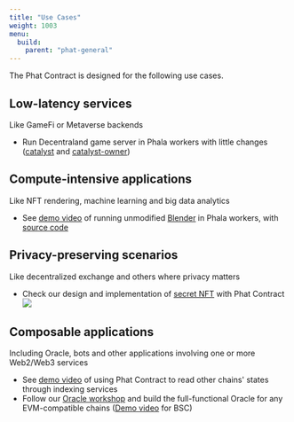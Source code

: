 ```yaml
---
title: "Use Cases"
weight: 1003
menu:
  build:
    parent: "phat-general"
---
```


The Phat Contract is designed for the following use cases.

## Low-latency services

Like GameFi or Metaverse backends
- Run Decentraland game server in Phala workers with little changes ([catalyst](https://github.com/Phala-Network/catalyst/tree/sgx-shielded) and [catalyst-owner](https://github.com/Phala-Network/catalyst-owner/tree/sgx-shielded))

## Compute-intensive applications

Like NFT rendering, machine learning and big data analytics
- See [demo video](https://www.youtube.com/watch?v=corp9wMlkfI&t=1s) of running unmodified [Blender](https://www.blender.org/) in Phala workers, with [source code](https://github.com/Phala-Network/blender-contract)

## Privacy-preserving scenarios

Like decentralized exchange and others where privacy matters
- Check our design and implementation of [secret NFT](https://github.com/tenheadedlion/phat-nft) with Phat Contract
![](/images/build/usecase-secret-nft.png)

## Composable applications

Including Oracle, bots and other applications involving one or more Web2/Web3 services
- See [demo video](https://www.youtube.com/watch?v=THeM8E-3lec) of using Phat Contract to read other chains' states through indexing services
- Follow our [Oracle workshop](https://github.com/Phala-Network/phat-offchain-rollup/tree/sub0-workshop/phat) and build the full-functional Oracle for any EVM-compatible chains ([Demo video](https://drive.google.com/file/d/1Hg9HFEBbCiXGiyQZPKPd1Zs1BiJtP7kg/view) for BSC)
